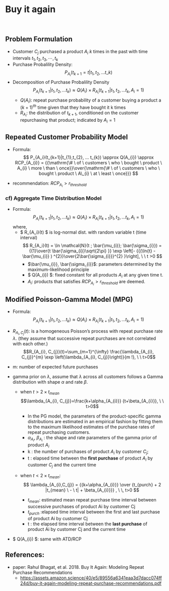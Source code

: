 # Buy it again

<br>

## Problem Formulation
- Customer $C_j$ purchased a product $A_i$ $k$ times in the past with time intervals $t_1, t_2, t_3, \cdots, t_k$
- Purchase Probalility Density:
  $$ P_{A_i}(t_{k+1}=t|t_{1},t_{2}, ... t\_{k}) $$
- Decomposition of Purchase Probalility Density
  $$ P_{A_i}(t_{k+1}|t_{1},t_{2}, ... t_{k}) \approx Q(A_{i}) \times R_{A_i}(t_{k+1}|t_{1},t_{2}, ... t_{k}, A_{i} = 1) $$
  - $Q(A_{i})$: repeat purchase probability of a customer buying a product a $(k+1)^{th}$ time given that they have bought it k times
  - $R_{A_i}$: the distribution of $t_{k+1}$, conditioned on the customer repurchasing that product; indicated by $A_{i} = 1$


## Repeated Customer Probability Model
- Formula:\
$$ P_{A_i}(t_{k+1}|t_{1},t_{2}, ... t_{k}) \approx Q(A_{i}) \approx RCP_{A_{i}} = {{\mathrm{\# \ of \ customers \ who \ bought \ product \ A_{i} \ more \ than \ once}}\over{\mathrm{\# \ of \ customers \ who \ bought \ product \ A\_{i} \ at \ least \ once}}} $$

- recommendation: $RCP_{A_i} > r_{threshold}$

### cf) Aggregate Time Distribution Model
- Formula:
  $$ P_{A_i}(t_{k+1}|t_{1},t_{2}, ... t_{k}) \approx Q(A_{i}) \times R_{A_i}(t_{k+1}|t_{1},t_{2}, ... t_{k}, A_{i} = 1) $$
where,
    - $ R_{A_i}(t) $ is log-normal dist. with random variable t (time interval)
     $$ R_{A_i}(t) = \ln \mathcal{N}(t ; \bar{\mu_{i}}; \bar{\sigma_{i}}) = {{1}\over{t \bar{\sigma_{i}}\sqrt{2\pi} }} \exp \left[- {{(\ln{t} - \bar{\mu_{i}} ) ^{2}}\over{2\bar{\sigma_{i}}}^{2} }\right], \ \ t >0 $$
        - $\bar{\mu_{i}}, \bar{\sigma_{i}}$: parameters determined by the maximum-likelihood principle 
        - $ Q(A_{i}) $: fixed constant for all products $A_i$ at any given time t. 
        - $A_{i}$: products that satisfies $RCP_{A_i} > r_{threshold}$ are deemed.

## Modified Poisson-Gamma Model (MPG)

- Formula:
  $$ P_{A_i}(t_{k+1}|t_{1},t_{2}, ... t_{k}) \approx Q(A_{i}) \times R_{A_i}(t_{k+1}|t_{1},t_{2}, ... t_{k}, A_{i} = 1) $$

- $R_{A_{i}, C_{j}}(t)$: is a homogeneous Poisson’s process with repeat purchase rate $\lambda$. (they assume that successive repeat purchases are not correlated with each other.)
    $$R_{A_{i}, C_{j}}(t)=\sum_{m=1}^{\infty} \frac{\lambda_{A_{i}, C_{j}}^{m} \exp \left(\lambda_{A_{i}, C_{j}}\right)}{m !}, \ \ t>0$$ 

- m: number of expected future purchases
- gamma prior on $\lambda$, assume that $\lambda$ across all customers follows a Gamma distribution with shape $\alpha$ and rate $\beta$.
    - when $t > 2 \times t_{mean}$
$$\lambda_{A_{i}, C_{j}}=\frac{k+\alpha_{A_{i}}} {t+\beta_{A_{i}}}, \ \ t>0$$ 
        - In the PG model, the parameters of the product-specific gamma distributions are estimated in an empirical fashion by fitting them to the maximum likelihood estimates of the purchase rates of repeat purchasing customers.
        - $\alpha_{A_{i}}$, $\beta_{A_{i}}$ : the shape and rate parameters of the gamma prior of product ${A_{i}}$
        - k : the number of purchases of product ${A_{i}}$ by customer ${C_{j}}$; 
        - t : elapsed time between the **first purchase** of product ${A_{i}}$ by customer ${C_{j}}$ and the current time

    - when $t < 2 \times t_{mean}$: 
      $$ \lambda_{A_{i},C_{j}} = {{k+\alpha_{A_{i}}} \over {t_{purch} + 2  |t_{mean} \  - \ t| + \beta_{A_{i}}}} , \ \, t>0 $$
        - $t_{mean}$: estimated mean repeat purchase time interval between successive purchases of product Ai by customer Cj 
        - $t_{purch}$ :elapsed time interval between the first and last purchase of product Ai by customer Cj 
        - t : the elapsed time interval between the **last purchase** of product Ai by customer Cj and the current time
- $ Q(A\_{i}) $: same with ATD/RCP


## References:
- paper: Rahul Bhagat, et al. 2018. Buy It Again: Modeling Repeat Purchase Recommendations
  - https://assets.amazon.science/40/e5/89556a6341eaa3d7dacc074ff24d/buy-it-again-modeling-repeat-purchase-recommendations.pdf
